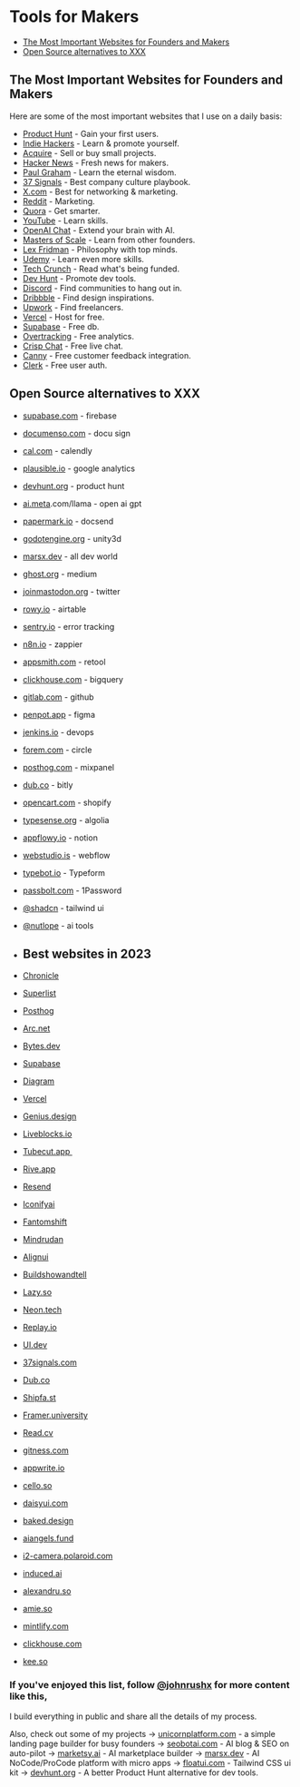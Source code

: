 # Tools for Makers <!-- omit in toc -->

- [The Most Important Websites for Founders and Makers](#the-most-important-websites-for-founders-and-makers)
- [Open Source alternatives to XXX](#open-source-alternatives-to-xxx)

## The Most Important Websites for Founders and Makers

Here are some of the most important websites that I use on a daily basis:

- [Product Hunt](https://producthunt.com) - Gain your first users.
- [Indie Hackers](https://indiehackers.com) - Learn & promote yourself.
- [Acquire](https://acquire.com) - Sell or buy small projects.
- [Hacker News](https://news.ycombinator.com) - Fresh news for makers.
- [Paul Graham](https://paulgraham.com) - Learn the eternal wisdom.
- [37 Signals](https://37signals.com) - Best company culture playbook.
- [X.com](https://x.com/) - Best for networking & marketing.
- [Reddit](https://reddit.com) - Marketing.
- [Quora](https://quora.com) - Get smarter.
- [YouTube](https://youtube.com) - Learn skills.
- [OpenAI Chat](https://chat.openai.com) - Extend your brain with AI.
- [Masters of Scale](https://mastersofscale.com) - Learn from other founders.
- [Lex Fridman](https://lexfridman.com) - Philosophy with top minds.
- [Udemy](https://udemy.com) - Learn even more skills.
- [Tech Crunch](https://techcrunch.com) - Read what's being funded.
- [Dev Hunt](https://devhunt.org) - Promote dev tools.
- [Discord](https://discord.com) - Find communities to hang out in.
- [Dribbble](https://dribbble.com) - Find design inspirations.
- [Upwork](https://upwork.com) - Find freelancers.
- [Vercel](https://vercel.com) - Host for free.
- [Supabase](https://supabase.com) - Free db.
- [Overtracking](https://overtracking.com) - Free analytics.
- [Crisp Chat](https://crisp.chat) - Free live chat.
- [Canny](https://canny.io) - Free customer feedback integration.
- [Clerk](https://clerk.com) - Free user auth.

## Open Source alternatives to XXX

- [supabase.com](https://supabase.com) - firebase
- [documenso.com](https://documenso.com) - docu sign
- [cal.com](https://cal.com) - calendly
- [plausible.io](https://plausible.io) - google analytics
- [devhunt.org](https://devhunt.org) - product hunt
- [ai.meta](https://ai.meta).com/llama - open ai gpt
- [papermark.io](https://papermark.io) - docsend
- [godotengine.org](https://godotengine.org) - unity3d
- [marsx.dev](https://marsx.dev) - all dev world
- [ghost.org](https://ghost.org) - medium
- [joinmastodon.org](https://joinmastodon.org) - twitter
- [rowy.io](https://rowy.io) - airtable
- [sentry.io](https://sentry.io) - error tracking
- [n8n.io](https://n8n.io) - zappier
- [appsmith.com](https://appsmith.com) - retool
- [clickhouse.com](https://clickhouse.com) - bigquery
- [gitlab.com](https://gitlab.com) - github
- [penpot.app](https://penpot.app) - figma
- [jenkins.io](https://jenkins.io) - devops
- [forem.com](https://forem.com) - circle
- [posthog.com](https://posthog.com) - mixpanel
- [dub.co](https://dub.co) - bitly
- [opencart.com](https://opencart.com) - shopify
- [typesense.org](https://typesense.org) - algolia
- [appflowy.io](https://appflowy.io) - notion
- [webstudio.is](https://webstudio.is) - webflow
- [typebot.io](https://typebot.io) - Typeform
- [passbolt.com](https://passbolt.com) - 1Password
- [@shadcn](https:x.com/shadcn) - tailwind ui
- [@nutlope](https:x.com/nutlope) - ai tools

- ## Best websites in 2023
- [Chronicle](https://chroniclehq.com)
- [Superlist](https://superlist.com)
- [Posthog](https://posthog.com)
- [Arc.net](https://arc.net)
- [Bytes.dev](https://bytes.dev)
- [Supabase](https://supabase.com)
- [Diagram](https://diagram.com)
- [Vercel](https://vercel.com)
- [Genius.design](https://genius.design)
- [Liveblocks.io](https://liveblocks.io) 
- [Tubecut.app ](https://tubecut.app)
- [Rive.app ](https://rive.app )
- [Resend ](https://resend.com ) 
- [Iconifyai](https://iconifyai.com ) 
- [Fantomshift ](https://fantomshift.com ) 
- [Mindrudan ](https://mindrudan.com )
- [Alignui ](https://alignui.com )
- [Buildshowandtell ](https://buildshowandtell.com )
- [Lazy.so](https://lazy.so)
- [Neon.tech](https://neon.tech)
- [Replay.io](https://replay.io)
- [UI.dev](https://ui.dev)
- [37signals.com](https://37signals.com)
- [Dub.co](https://dub.co)
- [Shipfa.st](https://shipfa.st)
- [Framer.university](https://framer.university) 
- [Read.cv ](https://read.cv)
- [gitness.com](https://gitness.com)
- [appwrite.io](https://appwrite.io)
- [cello.so](https://cello.so)
- [daisyui.com](https://daisyui.com)
- [baked.design](https://baked.design)
- [aiangels.fund](https://aiangels.fund)
- [i2-camera.polaroid.com](https://i2-camera.polaroid.com)
- [induced.ai](https://induced.ai)
- [alexandru.so](https://alexandru.so)
- [amie.so](https://amie.so/)
- [mintlify.com](https:/mintlify.com/)
- [clickhouse.com](https:/clickhouse.tech/)
- [kee.so](https:/kee.so/)

### If you've enjoyed this list, follow [@johnrushx](https://twitter.com/johnrushx) for more content like this,

I build everything in public and share all the details of my process.

Also, check out some of my projects
→ [unicornplatform.com](https://unicornplatform.com) - a simple landing page builder for busy founders
→ [seobotai.com](https://seobotai.com) - AI blog & SEO on auto-pilot 
→ [marketsy.ai](https://marketsy.ai) - AI marketplace builder
→ [marsx.dev](https://marsx.dev) - AI NoCode/ProCode platform with micro apps
→ [floatui.com](https://floatui.com) - Tailwind CSS ui kit
→ [devhunt.org](https://devhunt.org) - A better Product Hunt alternative for dev tools.
